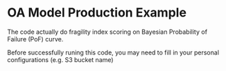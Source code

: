 # OA Model Production Example



The code actually do fragility index scoring on Bayesian Probability of Failure (PoF) curve.

Before successfully runing this code, you may need to fill in your personal configurations (e.g. S3 bucket name)

